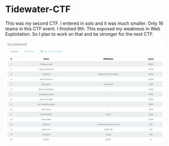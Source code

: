 # Tidewater-CTF

This was my second CTF. I entered in solo and it was much smaller. Only 16 teams in this CTF event. I finished 9th. This exposed my weakness in Web Exploitation. So I plan to work on that and be stronger for the next CTF.

![scoreboard](https://github.com/MDaleyJr/Files/blob/main/Screenshot%202024-05-15%20at%2014-42-07%20Scoreboard%20MetaCTF.png)
